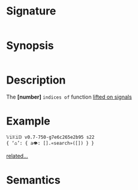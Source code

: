 # Signature
```vikid-signature
```

# Synopsis
```vikid-synopsis
```

# Description
The __[number]__ `indices of` function [lifted on signals](/refman/concepts/pure_functions)

# Example
```vikid-script
𝕍i𝕂i𝔻 v0.7-750-g7e6c265e2b95 s22
{ ‘⌂’: { a👁: [].«search»([]) } }
```


[related...](https://en.wikipedia.org/wiki/Array_data_structure)

# Semantics